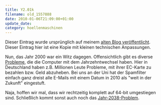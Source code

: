```yaml
---
title: Y2.01k
filename: old_1557888
date: 2010-01-06T21:09:00+01:00
update_date:
category: hoellenmaschinen
---
```

Dieser Eintrag wurde ursprünglich auf meinem [alten Blog veröffentlicht](https://stu.blogger.de/stories/1557888/). Dieser Eintrag hier ist eine Kopie mit kleinen technischen Anpassungen.

Nun, das Jahr 2000 war ein Witz dagegen. Offensichtlich gibt es diverse [Probleme](https://www.networkworld.com/news/2010/010510-date-change-problems.html?hpg1=bn), die die Computer mit dem Jahrzehntwechsel haben. Hier in Deutschland haben z.B. Millionen Leute Probleme, mit ihrer EC-Karte zu bezahlen bzw. Geld abzuheben. Bei uns an der Uni hat der Spamfilter einfach ganz dreist alle E-Mails mit einem Datum in 2010 als "weit in der Zukunft" eingestuft.

Naja, hoffen wir mal, dass wir rechtzeitig komplett auf 64-bit umgestiegen sind. Schließlich kommt sonst auch noch das [Jahr-2038-Problem](http://de.wikipedia.org/wiki/Unixzeit#Jahr-2038-Problem).
